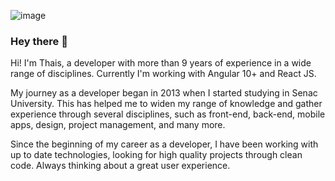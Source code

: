![image](https://user-images.githubusercontent.com/6308411/178150041-5ee563ff-4449-4f87-8c89-9318b1ad327c.png)


### Hey there 👋

Hi! I'm Thais, a developer with more than 9 years of experience in a wide range of disciplines. Currently I'm working with Angular 10+ and React JS.

My journey as a developer began in 2013 when I started studying in Senac University. This has helped me to widen my range of knowledge and gather experience through several disciplines, such as front-end, back-end, mobile apps, design, project management, and many more.

Since the beginning of my career as a developer, I have been working with up to date technologies, looking for high quality projects through clean code. Always thinking about a great user experience.



<!--
- 🔭 I’m currently working on ...
- 🌱 I’m currently learning ...
- 👯 I’m looking to collaborate on ...
- 🤔 I’m looking for help with ...
- 💬 Ask me about ...
- 📫 How to reach me: ...
- 😄 Pronouns: ...
- ⚡ Fun fact: ...
-->
